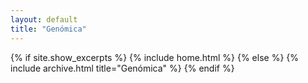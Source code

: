 ```yaml
---
layout: default
title: "Genómica"
---
```


{% if site.show_excerpts %}
  {% include home.html %}
{% else %}
  {% include archive.html title="Genómica" %}
{% endif %}
